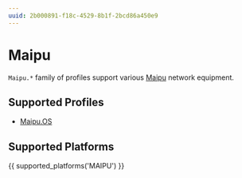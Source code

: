 ```yaml
---
uuid: 2b000891-f18c-4529-8b1f-2bcd86a450e9
---
```

# Maipu

`Maipu.*` family of profiles support various [Maipu](http://www.maipu.com/)
network equipment.

## Supported Profiles

- [Maipu.OS](Maipu.OS.md)

## Supported Platforms

{{ supported_platforms('MAIPU') }}
